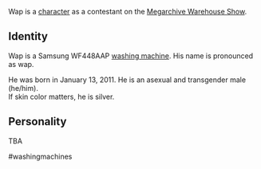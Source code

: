 Wap is a [character](Characters.md) as a contestant on the [Megarchive Warehouse Show](Megarchive%20Warehouse%20Show.md).

## Identity

Wap is a Samsung WF448AAP [washing machine](Washing%20Machines.md). His name is pronounced as wap.

He was born in January 13, 2011. He is an asexual and transgender male (he/him).  
If skin color matters, he is silver.

## Personality

TBA

#washingmachines 